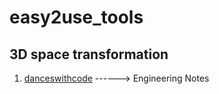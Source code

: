 # easy2use_tools

## 3D space transformation
1. [danceswithcode](https://danceswithcode.net/danceswithcode.net/index.html) ------> Engineering Notes
